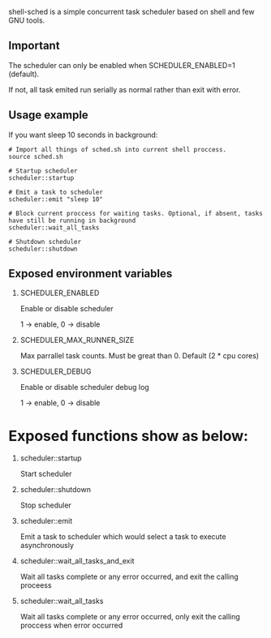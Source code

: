 

shell-sched is a simple concurrent task scheduler based on shell and few GNU tools.

## Important

   The scheduler can only be enabled when SCHEDULER_ENABLED=1 (default).

   If not, all task emited run serially as normal rather than exit with error.

## Usage example
   If you want sleep 10 seconds in background:

    # Import all things of sched.sh into current shell proccess.
    source sched.sh 

    # Startup scheduler
    scheduler::startup

    # Emit a task to scheduler
    scheduler::emit "sleep 10"

    # Block current proccess for waiting tasks. Optional, if absent, tasks have still be running in background
    scheduler::wait_all_tasks

    # Shutdown scheduler
    scheduler::shutdown

## Exposed environment variables
   1. SCHEDULER_ENABLED

        Enable or disable scheduler

        1 -> enable, 0 -> disable

   2. SCHEDULER_MAX_RUNNER_SIZE

        Max parrallel task counts. Must be great than 0. Default (2 * cpu cores)
        
   3. SCHEDULER_DEBUG

        Enable or disable scheduler debug log

        1 -> enable, 0 -> disable

# Exposed functions show as below:
   1. scheduler::startup

        Start scheduler

   2. scheduler::shutdown

        Stop scheduler

   3. scheduler::emit
   
        Emit a task to scheduler which would select a task to execute asynchronously

   4. scheduler::wait_all_tasks_and_exit

        Wait all tasks complete or any error occurred, and exit the calling proceess

   5. scheduler::wait_all_tasks
   
        Wait all tasks complete or any error occurred, only exit the calling proccess when error occurred
